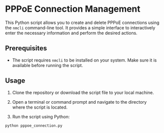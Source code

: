 # PPPoE Connection Management

This Python script allows you to create and delete PPPoE connections using the `nmcli` command-line tool. It provides a simple interface to interactively enter the necessary information and perform the desired actions.

## Prerequisites

- The script requires `nmcli` to be installed on your system. Make sure it is available before running the script.

## Usage

1. Clone the repository or download the script file to your local machine.

2. Open a terminal or command prompt and navigate to the directory where the script is located.

3. Run the script using Python:

```shell
python pppoe_connection.py
